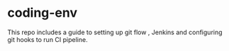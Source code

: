 # coding-env
This repo includes a guide to setting up git flow , Jenkins and configuring git hooks to run CI pipeline.
